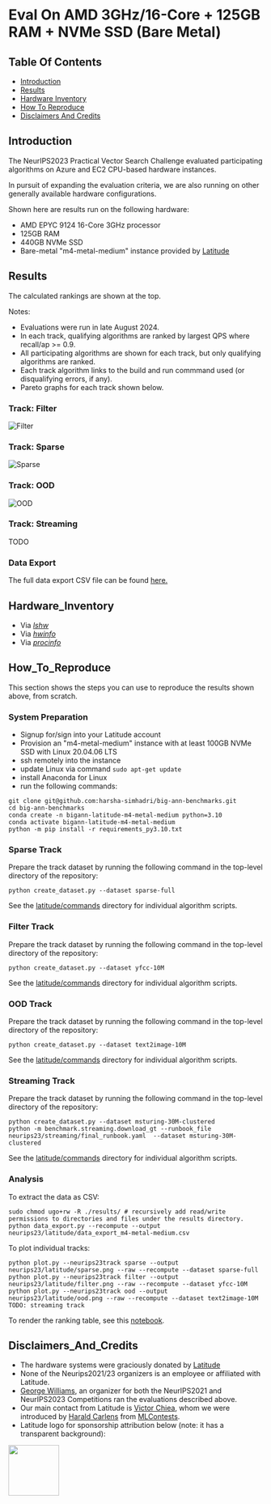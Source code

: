 
# Eval On AMD 3GHz/16-Core + 125GB RAM + NVMe SSD (Bare Metal)

## Table Of Contents

- [Introduction](#introduction)  
- [Results](#results) 
- [Hardware Inventory](#hardware_inventory)
- [How To Reproduce](#how_to_reproduce)
- [Disclaimers And Credits](#disclaimers_and_credits)  

## Introduction

The NeurIPS2023 Practical Vector Search Challenge evaluated participating algorithms on Azure and EC2 CPU-based hardware instances.

In pursuit of expanding the evaluation criteria, we are also running on other generally available hardware configurations.

Shown here are results run on the following hardware:
* AMD EPYC 9124 16-Core 3GHz processor
* 125GB RAM 
* 440GB NVMe SSD
* Bare-metal "m4-metal-medium" instance provided by [Latitude](https://www.latitude.sh/) 

## Results

The calculated rankings are shown at the top.

Notes:
* Evaluations were run in late August 2024.
* In each track, qualifying algorithms are ranked by largest QPS where recall/ap >= 0.9.
* All participating algorithms are shown for each track, but only qualifying algorithms are ranked.
* Each track algorithm links to the build and run commmand used (or disqualifying errors, if any).
* Pareto graphs for each track shown below.

### Track: Filter

![Filter](latitude/filter.png)

### Track: Sparse

![Sparse](latitude/sparse.png)

### Track: OOD

![OOD](latitude/ood.png)

### Track: Streaming

TODO

### Data Export

The full data export CSV file can be found [here.](latitude/data_export_m4-metal-medium.csv)

## Hardware_Inventory

* Via [*lshw*](latitude/m4-metal-medium-lshw.txt)
* Via [*hwinfo*](latitude/m4-metal-medium-hwinfo.txt)
* Via [*procinfo*](latitude/m4-metal-medium-procinfo.txt)

## How_To_Reproduce

This section shows the steps you can use to reproduce the results shown above, from scratch.

### System Preparation

* Signup for/sign into your Latitude account 
* Provision an "m4-metal-medium" instance with at least 100GB NVMe SSD with Linux 20.04.06 LTS
* ssh remotely into the instance
* update Linux via command ```sudo apt-get update```
* install Anaconda for Linux
* run the following commands:
```
git clone git@github.com:harsha-simhadri/big-ann-benchmarks.git
cd big-ann-benchmarks
conda create -n bigann-latitude-m4-metal-medium python=3.10
conda activate bigann-latitude-m4-metal-medium
python -m pip install -r requirements_py3.10.txt 
```

### Sparse Track

Prepare the track dataset by running the following command in the top-level directory of the repository:
```
python create_dataset.py --dataset sparse-full
```

See the [latitude/commands](latitude/commands) directory for individual algorithm scripts.

### Filter Track

Prepare the track dataset by running the following command in the top-level directory of the repository:
```
python create_dataset.py --dataset yfcc-10M
```

See the [latitude/commands](latitude/commands) directory for individual algorithm scripts.

### OOD Track

Prepare the track dataset by running the following command in the top-level directory of the repository:
```
python create_dataset.py --dataset text2image-10M 
```
See the [latitude/commands](latitude/commands) directory for individual algorithm scripts.

### Streaming Track

Prepare the track dataset by running the following command in the top-level directory of the repository:
```
python create_dataset.py --dataset msturing-30M-clustered
python -m benchmark.streaming.download_gt --runbook_file neurips23/streaming/final_runbook.yaml  --dataset msturing-30M-clustered
```

See the [latitude/commands](latitude/commands) directory for individual algorithm scripts.

### Analysis

To extract the data as CSV:
```
sudo chmod ugo+rw -R ./results/ # recursively add read/write permissions to directories and files under the results directory.
python data_export.py --recompute --output neurips23/latitude/data_export_m4-metal-medium.csv
```

To plot individual tracks:
```
python plot.py --neurips23track sparse --output neurips23/latitude/sparse.png --raw --recompute --dataset sparse-full
python plot.py --neurips23track filter --output neurips23/latitude/filter.png --raw --recompute --dataset yfcc-10M
python plot.py --neurips23track ood --output neurips23/latitude/ood.png --raw --recompute --dataset text2image-10M
TODO: streaming track
```

To render the ranking table, see this [notebook](latitude/analysis.ipynb).

## Disclaimers_And_Credits

* The hardware systems were graciously donated by [Latitude](https://www.latitude.sh/)
* None of the Neurips2021/23 organizers is an employee or affiliated with Latitude.
* [George Williams](https://github.com/sourcesync), an organizer for both the NeurIPS2021 and NeurIPS2023 Competitions ran the evaluations described above.
* Our main contact from Latitude is [Victor Chiea](victor.chiea@latitude.sh), whom we were introduced by [Harald Carlens](harald@mlcontests.com) from [MLContests](https://mlcontests.com/).
* Latitude logo for sponsorship attribution below (note: it has a transparent background):
<img src="latitude/latitude_logo.png" height="100px">

